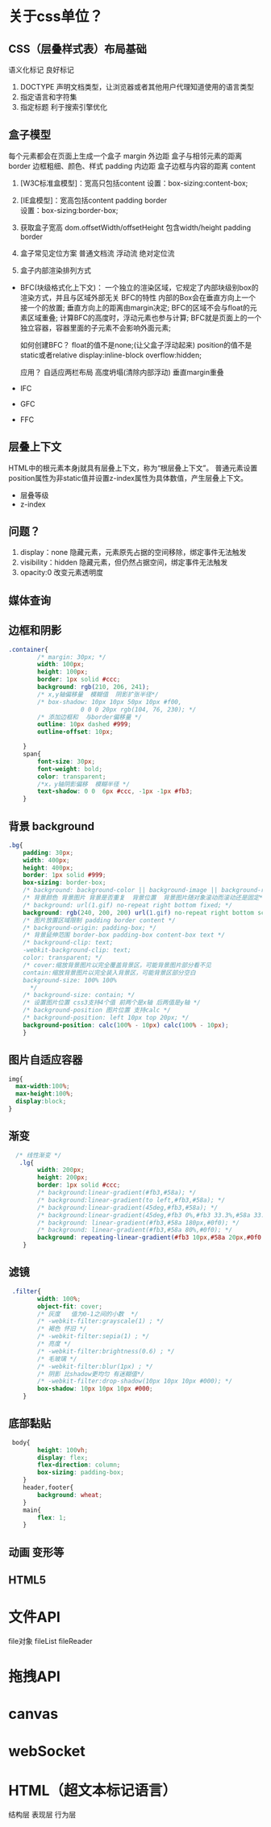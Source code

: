 # 关于css单位？

## CSS（层叠样式表）布局基础
语义化标记
良好标记
1. DOCTYPE 声明文档类型，让浏览器或者其他用户代理知道使用的语言类型
2. 指定语言和字符集 
3. 指定标题  利于搜索引擎优化

## 盒子模型 
每个元素都会在页面上生成一个盒子
margin 外边距 盒子与相邻元素的距离
border 边框粗细、颜色、样式
padding 内边距 盒子边框与内容的距离
content
1. [W3C标准盒模型]：宽高只包括content
    设置：box-sizing:content-box;

2. [IE盒模型]：宽高包括content padding border  
    设置：box-sizing:border-box;

3. 获取盒子宽高
dom.offsetWidth/offsetHeight  包含width/height padding border

4. 盒子常见定位方案
普通文档流
浮动流
绝对定位流

5. 盒子内部渲染排列方式 
* BFC(块级格式化上下文)： 一个独立的渲染区域，它规定了内部块级别box的渲染方式，并且与区域外部无关
  BFC的特性 
    内部的Box会在垂直方向上一个接一个的放置;
    垂直方向上的距离由margin决定;
    BFC的区域不会与float的元素区域重叠;
    计算BFC的高度时，浮动元素也参与计算;
    BFC就是页面上的一个独立容器，容器里面的子元素不会影响外面元素;

  如何创建BFC？
    float的值不是none;(让父盒子浮动起来)
    position的值不是static或者relative
    display:inline-block
    overflow:hidden;

  应用？
  自适应两栏布局
  高度坍塌(清除内部浮动)
  垂直margin重叠  


* IFC
* GFC
* FFC 

## 层叠上下文 
HTML中的根元素<html></html>本身j就具有层叠上下文，称为“根层叠上下文”。
普通元素设置position属性为非static值并设置z-index属性为具体数值，产生层叠上下文。
* 层叠等级 
* z-index 

## 问题？
1. display：none
    隐藏元素，元素原先占据的空间移除，绑定事件无法触发
2. visibility：hidden
    隐藏元素，但仍然占据空间，绑定事件无法触发
2. opacity:0
    改变元素透明度

## 媒体查询


## 边框和阴影
``` css
.container{
        /* margin: 30px; */
        width: 100px;
        height: 100px;
        border: 1px solid #ccc;
        background: rgb(210, 206, 241);
        /* x,y轴偏移量  模糊值  阴影扩张半径*/
        /* box-shadow: 10px 10px 50px 10px #f00,
                    0 0 0 20px rgb(104, 76, 230); */
        /* 添加边框和  与border偏移量 */
        outline: 10px dashed #999;
        outline-offset: 10px;

    }
    span{
        font-size: 30px;
        font-weight: bold;
        color: transparent;
        /*x，y轴阴影偏移  模糊半径 */
        text-shadow: 0 0  6px #ccc, -1px -1px #fb3; 
    }
```
## 背景 background
```css
.bg{
    padding: 30px;
    width: 400px;
    height: 400px;
    border: 1px solid #999;
    box-sizing: border-box;
    /* background: background-color || background-image || background-repeat || background-position || background-attachment  */
    /* 背景颜色 背景图片 背景是否重复  背景位置  背景图片随对象滚动而滚动还是固定*/
    /* background: url(1.gif) no-repeat right bottom fixed; */
    background: rgb(240, 200, 200) url(1.gif) no-repeat right bottom scroll;
    /* 图片放置区域限制 padding border content */
    /* background-origin: padding-box; */
    /* 背景延伸范围 border-box padding-box content-box text */
    /* background-clip: text;
    -webkit-background-clip: text;
    color: transparent; */
    /* cover:缩放背景图片以完全覆盖背景区，可能背景图片部分看不见
    contain:缩放背景图片以完全装入背景区，可能背景区部分空白
    background-size: 100% 100%
      */
    /* background-size: contain; */
    /* 设置图片位置 css3支持4个值 前两个是x轴 后两值是y轴 */
    /* background-position 图片位置 支持calc */
    /* background-position: left 10px top 20px; */
    background-position: calc(100% - 10px) calc(100% - 10px);
    }
```

## 图片自适应容器
```css
img{
  max-width:100%;
  max-height:100%;
  display:block;
}
```

## 渐变
```css
  /* 线性渐变 */
   .lg{
        width: 200px;
        height: 200px;
        border: 1px solid #ccc;
        /* background:linear-gradient(#fb3,#58a); */
        /* background:linear-gradient(to left,#fb3,#58a); */
        /* background:linear-gradient(45deg,#fb3,#58a); */
        /* background:linear-gradient(45deg,#fb3 0%,#fb3 33.3%,#58a 33.3%,#58a 66.6%,#0f0 66.6%,#0f0 100%); */
        /* background: linear-gradient(#fb3,#58a 180px,#0f0); */
        /* background: linear-gradient(#fb3,#58a 80%,#0f0); */
        background: repeating-linear-gradient(#fb3 10px,#58a 20px,#0f0 30px);
    }
```
## 滤镜
```css
 .filter{
        width: 100%;
        object-fit: cover; 
        /* 灰度   值为0-1之间的小数  */
        /* -webkit-filter:grayscale(1) ; */
        /* 褐色 怀旧 */
        /* -webkit-filter:sepia(1) ; */
        /* 亮度 */
        /* -webkit-filter:brightness(0.6) ; */
        /* 毛玻璃 */
        /* -webkit-filter:blur(1px) ; */
        /* 阴影 比shadow更均匀 有迷糊值*/
        /* -webkit-filter:drop-shadow(10px 10px 10px #000); */
        box-shadow: 10px 10px 10px #000;
    }
```
## 底部黏贴
```css
 body{
        height: 100vh;
        display: flex;
        flex-direction: column;
        box-sizing: padding-box;
    }
    header,footer{
        background: wheat;
    }
    main{
        flex: 1;
    }
```


## 动画 变形等

## HTML5 
#  文件API
file对象 fileList fileReader
# 拖拽API 
# canvas
# webSocket

# HTML（超文本标记语言）
结构层 表现层 行为层